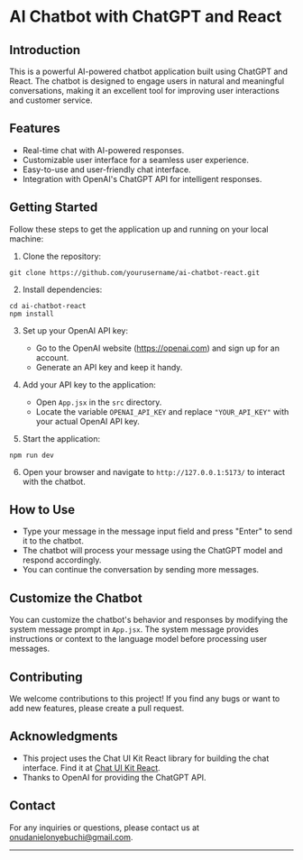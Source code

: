 # AI Chatbot with ChatGPT and React

## Introduction

This is a powerful AI-powered chatbot application built using ChatGPT and React. The chatbot is designed to engage users in natural and meaningful conversations, making it an excellent tool for improving user interactions and customer service.

## Features

- Real-time chat with AI-powered responses.
- Customizable user interface for a seamless user experience.
- Easy-to-use and user-friendly chat interface.
- Integration with OpenAI's ChatGPT API for intelligent responses.

## Getting Started

Follow these steps to get the application up and running on your local machine:

1. Clone the repository:

```
git clone https://github.com/yourusername/ai-chatbot-react.git
```

2. Install dependencies:

```
cd ai-chatbot-react
npm install
```

3. Set up your OpenAI API key:

   - Go to the OpenAI website (https://openai.com) and sign up for an account.
   - Generate an API key and keep it handy.

4. Add your API key to the application:

   - Open `App.jsx` in the `src` directory.
   - Locate the variable `OPENAI_API_KEY` and replace `"YOUR_API_KEY"` with your actual OpenAI API key.

5. Start the application:

```
npm run dev
```

6. Open your browser and navigate to `http://127.0.0.1:5173/` to interact with the chatbot.

## How to Use

- Type your message in the message input field and press "Enter" to send it to the chatbot.
- The chatbot will process your message using the ChatGPT model and respond accordingly.
- You can continue the conversation by sending more messages.

## Customize the Chatbot

You can customize the chatbot's behavior and responses by modifying the system message prompt in `App.jsx`. The system message provides instructions or context to the language model before processing user messages.

## Contributing

We welcome contributions to this project! If you find any bugs or want to add new features, please create a pull request.

## Acknowledgments

- This project uses the Chat UI Kit React library for building the chat interface. Find it at [Chat UI Kit React](https://github.com/chatscope/chat-ui-kit-react).
- Thanks to OpenAI for providing the ChatGPT API.

## Contact

For any inquiries or questions, please contact us at onudanielonyebuchi@gmail.com.

---
